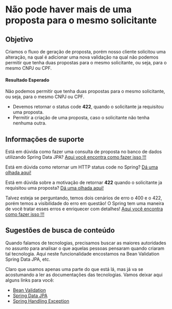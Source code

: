 # Não pode haver mais de uma proposta para o mesmo solicitante

## Objetivo

Criamos o fluxo de geração de proposta, porém nosso cliente solicitou uma alteração, na qual é adicionar uma nova 
validação na qual não podemos permitir que tenha duas propostas para o mesmo solicitante, ou seja, para o mesmo 
CNPJ ou CPF.

#### Resultado Esperado

Não podemos permitir que tenha duas propostas para o mesmo solicitante, ou seja, para o mesmo 
CNPJ ou CPF.

- Devemos retornar o status code **422**, quando o solicitante ja requisitou uma proposta.
- Permitir a criação de uma proposta, caso o solicitante não tenha nenhuma outra.

## Informações de suporte

Está em dúvida como fazer uma consulta de proposta no banco de dados utilizando Spring Data JPA?  [Aqui você encontra como fazer isso !!!](../informacao_suporte/spring-data-query-methods.md)

Está em dúvida como retornar um HTTP status code no Spring? [Dá uma olhada aqui!](../informacao_suporte/spring-response-entity.md)

Está em dúvida sobre a motivação de retornar **422** quando o solicitante ja requisitou uma proposta? [Dá uma olhada aqui!](../informacao_suporte/rest-422.md)

Talvez esteja se perguntando, temos dois cenários de erro o 400 e o 422, porém temos a visibilidade do erro em questão! 
O Spring tem uma maneira de você tratar esses erros e enriquecer com detalhes! [Aqui você encontra como fazer isso !!!](../informacao_suporte/spring-handler-advice.md)

## Sugestões de busca de conteúdo

Quando falamos de tecnologias, precisamos buscar as maiores autoridades no assunto para analisar o que aquelas pessoas 
pensaram quando criaram tal tecnologia. Aqui neste funcionalidade encostamos na Bean Validation Spring Data JPA, etc. 

Claro que usamos apenas uma parte do que está lá, mas já va se acostumando a ler as documentações das tecnologias. 
Vamos deixar aqui alguns links para você:

* [Bean Validation](https://beanvalidation.org/)
* [Spring Data JPA](https://spring.io/projects/spring-data-jpa)
* [Spring Handling Exception](https://spring.io/blog/2013/11/01/exception-handling-in-spring-mvc)